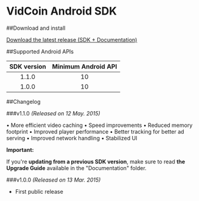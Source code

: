 VidCoin Android SDK
===============
##Download and install

[Download the latest release (SDK + Documentation)](https://github.com/VidCoin/VidCoin-Android-SDK/releases/download/v1.1.0/VidCoin-Android-SDK.zip)
<!---
##Preview
![VidCoin Mobile Overlay](https://googledrive.com/host/0B6TMHf2nEKbFdFQxTjJJaGZUWm8 "VidCoin Mobile Overlay")
--->
##Supported Android APIs

| SDK version  | Minimum Android API |
| :-------------: | :-------------: |
| 1.1.0 | 10 |
| 1.0.0 | 10 |

##Changelog

###v1.1.0
*(Released on 12 May. 2015)*

• More efficient video caching
• Speed improvements
• Reduced memory footprint
• Improved player performance
• Better tracking for better ad serving
• Improved network handling
• Stabilized UI

**Important:**

If you're **updating from a previous SDK version**, make sure to read **the Upgrade Guide** available in the "Documentation" folder.

###v1.0.0
*(Released on 13 Mar. 2015)*

- First public release
